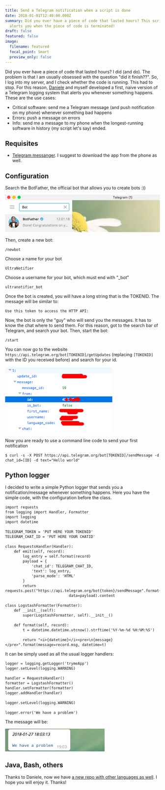 ```yaml
---
title: Send a Telegram notification when a script is done
date: 2018-01-01T12:40:00.000Z
summary: Did you ever have a piece of code that lasted hours? This scripts
  alerts you when the piece of code is terminated!
draft: false
featured: false
image:
  filename: featured
  focal_point: Smart
  preview_only: false
---
```

Did you ever have a piece of code that lasted hours? I did (and do). The problem is that I am usually obsessed with the question "did it finish??". So, I log into my server, and I check whether the code is running. This had to stop. For this reason, [Daniele](http://disi.unitn.it/~foroni/) and myself developed a first, naive version of a Telegram logging system that alerts you whenever something happens. These are the use cases:

* Critical software: send me a Telegram message (and push notification on my phone) whenever something bad happens
* Errors: push a message on errors
* Info: send me a message to my phone when the longest-running software in history (my script let's say) ended.

## Requisites

* [Telegram messanger](https://telegram.org/). I suggest to download the app from the phone as well.

## Configuration

Search the BotFather, the official bot that allows you to create bots :))

![Telegram BotFather](telegram_notificator2.jpg)

Then, create a new bot:

```
/newbot
```

Choose a name for your bot

```
UltraNotifier
```

Choose a username for your bot, which must end with "_bot"

```
ultranotifier_bot
```

Once the bot is created, you will have a long string that is the TOKENID. The message will be similar to:

```
Use this token to access the HTTP API:
```

Now, the bot is only the "guy" who will send you the messages. It has to know the chat where to send them. For this reason, got to the search bar of Telegram, and search your bot. Then, start the bot:

```
/start
```

You can now go to the website `https://api.telegram.org/bot[TOKENID]/getUpdates` (replacing `[TOKENID]` with the ID you received before) and search for your id.

![Telegram chat id](telegram_notificator3.png)

Now you are ready to use a command line code to send your first notification

```
$ curl -s -X POST https://api.telegram.org/bot[TOKENID]/sendMessage -d chat_id=[ID] -d text="Hello world"
```

## Python logger

I decided to write a simple Python logger that sends you a notification/message whenever something happens. Here you have the simple code, with the configuration before the class.

```
import requests
from logging import Handler, Formatter
import logging
import datetime
 
TELEGRAM_TOKEN = 'PUT HERE YOUR TOKENID'
TELEGRAM_CHAT_ID = 'PUT HERE YOUR CHATID'

class RequestsHandler(Handler):
	def emit(self, record):
		log_entry = self.format(record)
		payload = {
			'chat_id': TELEGRAM_CHAT_ID,
			'text': log_entry,
			'parse_mode': 'HTML'
		}
		return requests.post("https://api.telegram.org/bot{token}/sendMessage".format(token=TELEGRAM_TOKEN),
							 data=payload).content
 
class LogstashFormatter(Formatter):
	def __init__(self):
		super(LogstashFormatter, self).__init__()
    
	def format(self, record):
		t = datetime.datetime.utcnow().strftime('%Y-%m-%d %H:%M:%S')
    
		return "<i>{datetime}</i><pre>\n{message}</pre>".format(message=record.msg, datetime=t)
```

It can be simply used as all the usual logger handlers:

```
logger = logging.getLogger('trymeApp')
logger.setLevel(logging.WARNING)
 
handler = RequestsHandler()
formatter = LogstashFormatter()
handler.setFormatter(formatter)
logger.addHandler(handler)
 
logger.setLevel(logging.WARNING)
 
logger.error('We have a problem')
```

The message will be:

![Telegram error notification](telegram_notificator1.png)

## Java, Bash, others

Thanks to Daniele, now we have [a new repo with other languages as well](https://github.com/forons/telegram-log). I hope you will enjoy it. Thanks!